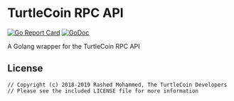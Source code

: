 # TurtleCoin RPC API

[![Go Report Card](https://goreportcard.com/badge/github.com/turtlecoin/turtlecoin-rpc-go)](https://goreportcard.com/report/github.com/turtlecoin/turtlecoin-rpc-go)
[![GoDoc](https://godoc.org/github.com/turtlecoin/turtlecoin-rpc-go?status.svg)](https://godoc.org/github.com/turtlecoin/turtlecoin-rpc-go)

A Golang wrapper for the TurtleCoin RPC API


## License

```
// Copyright (c) 2018-2019 Rashed Mohammed, The TurtleCoin Developers
// Please see the included LICENSE file for more information
```
